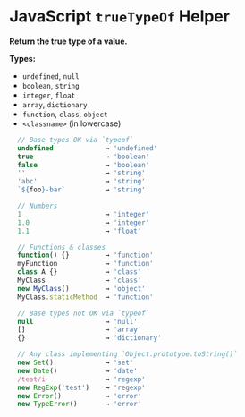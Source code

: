 # JavaScript `trueTypeOf` Helper

**Return the true type of a value.**

**Types:**

- `undefined`, `null`
- `boolean`, `string`
- `integer`, `float`
- `array`, `dictionary`
- `function`, `class`, `object`
- `<classname>` (in lowercase)


```javascript
  // Base types OK via `typeof`
  undefined             → 'undefined'
  true                  → 'boolean'
  false                 → 'boolean'
  ''                    → 'string'
  'abc'                 → 'string'
  `${foo}-bar`          → 'string'

  // Numbers
  1                     → 'integer'
  1.0                   → 'integer'
  1.1                   → 'float'

  // Functions & classes
  function() {}         → 'function'
  myFunction            → 'function'
  class A {}            → 'class'
  MyClass               → 'class'
  new MyClass()         → 'object'
  MyClass.staticMethod  → 'function'

  // Base types not OK via `typeof`
  null                  → 'null'
  []                    → 'array'
  {}                    → 'dictionary'

  // Any class implementing `Object.prototype.toString()`
  new Set()             → 'set'
  new Date()            → 'date'
  /test/i               → 'regexp'
  new RegExp('test')    → 'regexp'
  new Error()           → 'error'
  new TypeError()       → 'error'
```
